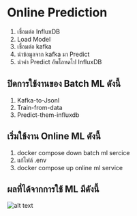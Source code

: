 # Online Prediction

<!-- Online Prection ทำงานอย่างไร  -->
1. เชื่อมต่อ InfluxDB
2. Load Model
3. เชื่อมต่อ kafka
4. นำข้อมูลจาก kafka มา Predict
5. นำค่า Predict อัพโลหดไป InfluxDB

## ปิดการใช้งานของ Batch ML ดังนี้

1. Kafka-to-Jsonl
2. Train-from-data
3. Predict-them-influxdb


## เริ่มใช้งาน Online ML ดังนี้

1. docker compose down batch ml sercice
2. แก้ไฟล์ .env
3. docker compose up online ml service

## ผลที่ได้จากการใช้ ML มีดังนี้

<!-- แนบรูป Grafana  พร้อมอธิบาย -->

![alt text](../../../6510301024.png)